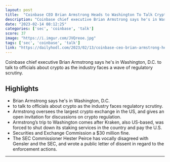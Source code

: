 ```yaml
---
layout: post
title:  "Coinbase CEO Brian Armstrong Heads to Washington To Talk Crypto With Regulators Amid SEC Crackdown - The Daily Hodl"
description: "Coinbase chief executive Brian Armstrong says he's in Washington, D.C. to talk to officials about crypto as the industry faces a wave of regulatory scrutiny."
date: "2023-02-14 08:12:25"
categories: ['sec', 'coinbase', 'talk']
score: 37
image: "https://i.imgur.com/JVQreoe.jpg"
tags: ['sec', 'coinbase', 'talk']
link: "https://dailyhodl.com/2023/02/13/coinbase-ceo-brian-armstrong-heads-to-washington-to-talk-crypto-with-regulators-amid-sec-crackdown/"
---
```


Coinbase chief executive Brian Armstrong says he's in Washington, D.C. to talk to officials about crypto as the industry faces a wave of regulatory scrutiny.

## Highlights

- Brian Armstrong says he's in Washington, D.C.
- to talk to officials about crypto as the industry faces regulatory scrutiny.
- Armstrong oversees the largest crypto exchange in the US, and gives an open invitation for discussions on crypto regulation.
- Armstrong’s trip to Washington comes after Kraken, also US-based, was forced to shut down its staking services in the country and pay the U.S.
- Securities and Exchange Commission a $30 million fine.
- The SEC Commissioner Hester Peirce has vocally disagreed with Gensler and the SEC, and wrote a public letter of dissent in regard to the enforcement actions.

---
